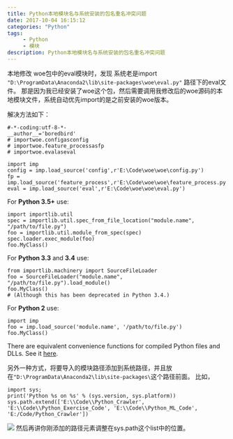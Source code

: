 ```yaml
---
title: Python本地模块名与系统安装的包名重名冲突问题
date: 2017-10-04 16:15:12 
categories: "Python" 
tags: 
     - Python
     - 模块
description: Python本地模块名与系统安装的包名重名冲突问题
---
```

本地修改 woe包中的eval模块时，发现 系统老是import
`"D:\ProgramData\Anaconda2\lib\site-packages\woe\eval.py"`
路径下的eval文件。
那是因为我已经安装了woe这个包，然后需要调用我修改后的woe源码的本地模块文件，系统自动优先import的是之前安装的woe版本。


解决方法如下：

    #-*-coding:utf-8-*-
    __author__='boredbird'
    # importwoe.configasconfig
    # importwoe.feature_processasfp
    # importwoe.evalaseval
    
    import imp
    config = imp.load_source('config',r'E:\Code\woe\woe\config.py')
    fp = imp.load_source('feature_process',r'E:\Code\woe\woe\feature_process.py')
    eval = imp.load_source('eval',r'E:\Code\woe\woe\eval.py')

For **Python 3.5+** use:

    import importlib.util
    spec = importlib.util.spec_from_file_location("module.name", "/path/to/file.py")
    foo = importlib.util.module_from_spec(spec)
    spec.loader.exec_module(foo)
    foo.MyClass()

For **Python 3.3** and **3.4** use:

    from importlib.machinery import SourceFileLoader
    foo = SourceFileLoader("module.name", "/path/to/file.py").load_module()
    foo.MyClass()
    # (Although this has been deprecated in Python 3.4.)

For **Python 2** use:

    import imp
    foo = imp.load_source('module.name', '/path/to/file.py')
    foo.MyClass()
There are equivalent convenience functions for compiled Python files and DLLs.
See it [here](http://bugs.python.org/issue21436). 

另外一种方式，将要导入的模块路径添加到系统路径，并且放在`"D:\ProgramData\Anaconda2\lib\site-packages\`这个路径前面。
比如，

    import sys; 
    print('Python %s on %s' % (sys.version, sys.platform))
    sys.path.extend(['E:\\Code\\Python_Crawler', 'E:\\Code\\Python_Exercise_Code', 'E:\\Code\\Python_ML_Code', 'E:/Code/Python_Crawler'])
![](https://i.imgur.com/z2sGDF8.png)
然后再讲你刚添加的路径元素调整在sys.path这个list中的位置。